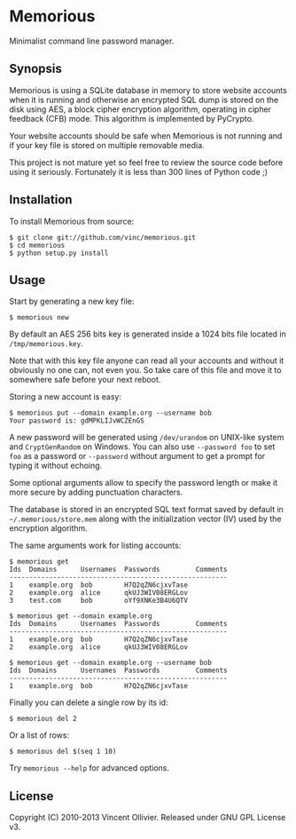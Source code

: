Memorious
=========

Minimalist command line password manager.


Synopsis
--------

Memorious is using a SQLite database in memory to store website accounts 
when it is running and otherwise an encrypted SQL dump is stored on the disk
using AES, a block cipher encryption algorithm, operating in cipher feedback
(CFB) mode. This algorithm is implemented by PyCrypto.

Your website accounts should be safe when Memorious is not running and if your
key file is stored on multiple removable media.

This project is not mature yet so feel free to review the source code before
using it seriously. Fortunately it is less than 300 lines of Python code ;)


Installation
------------

To install Memorious from source:

    $ git clone git://github.com/vinc/memorious.git
    $ cd memorious
    $ python setup.py install


Usage
-----

Start by generating a new key file:

    $ memorious new

By default an AES 256 bits key is generated inside a 1024 bits file
located in `/tmp/memorious.key`.

Note that with this key file anyone can read all your accounts and without
it obviously no one can, not even you. So take care of this file and move
it to somewhere safe before your next reboot.


Storing a new account is easy:

    $ memorious put --domain example.org --username bob               
    Your password is: gdMPKLIJvWCZEnGS

A new password will be generated using `/dev/urandom` on UNIX-like system
and `CryptGenRandom` on Windows. You can also use `--password foo` to set
`foo` as a password or `--password` without argument to get a prompt for
typing it without echoing.

Some optional arguments allow to specify the password length or make it
more secure by adding punctuation characters.

The database is stored in an encrypted SQL text format saved by default in
`~/.memorious/store.mem` along with the initialization vector (IV) used by
the encryption algorithm.


The same arguments work for listing accounts:

    $ memorious get               
    Ids  Domains      Usernames  Passwords         Comments       
    -------------------------------------------------------
    1    example.org  bob        H7Q2qZN6cjxvTase         
    2    example.org  alice      qkUJ3WIV08ERGLov         
    3    test.com     bob        oYf9XNKe3B4U6QTV

    $ memorious get --domain example.org               
    Ids  Domains      Usernames  Passwords         Comments       
    -------------------------------------------------------
    1    example.org  bob        H7Q2qZN6cjxvTase         
    2    example.org  alice      qkUJ3WIV08ERGLov         

    $ memorious get --domain example.org --username bob  
    Ids  Domains      Usernames  Passwords         Comments       
    -------------------------------------------------------
    1    example.org  bob        H7Q2qZN6cjxvTase         


Finally you can delete a single row by its id:

    $ memorious del 2

Or a list of rows:

    $ memorious del $(seq 1 10)


Try `memorious --help` for advanced options.


License
-------

Copyright (C) 2010-2013 Vincent Ollivier. Released under GNU GPL License v3.
